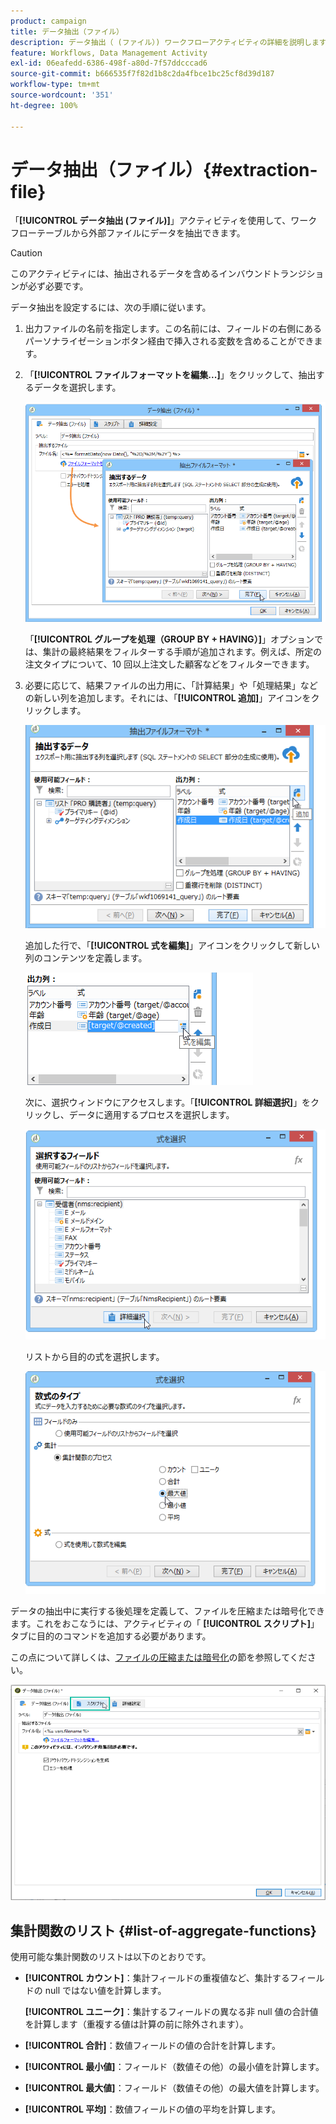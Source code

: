 ```yaml
---
product: campaign
title: データ抽出（ファイル）
description: データ抽出（ (ファイル）) ワークフローアクティビティの詳細を説明します
feature: Workflows, Data Management Activity
exl-id: 06eafedd-6386-498f-a80d-7f57ddcccad6
source-git-commit: b666535f7f82d1b8c2da4fbce1bc25cf8d39d187
workflow-type: tm+mt
source-wordcount: '351'
ht-degree: 100%

---
```


# データ抽出（ファイル）{#extraction-file}



「**[!UICONTROL データ抽出 (ファイル)]**」アクティビティを使用して、ワークフローテーブルから外部ファイルにデータを抽出できます。

>[!CAUTION]
>
>このアクティビティには、抽出されるデータを含めるインバウンドトランジションが必ず必要です。

データ抽出を設定するには、次の手順に従います。

1. 出力ファイルの名前を指定します。この名前には、フィールドの右側にあるパーソナライゼーションボタン経由で挿入される変数を含めることができます。
1. 「**[!UICONTROL ファイルフォーマットを編集...]**」をクリックして、抽出するデータを選択します。

   ![](assets/s_advuser_extract_file_param.png)

   「**[!UICONTROL グループを処理（GROUP BY + HAVING）]**」オプションでは、集計の最終結果をフィルターする手順が追加されます。例えば、所定の注文タイプについて、10 回以上注文した顧客などをフィルターできます。

1. 必要に応じて、結果ファイルの出力用に、「計算結果」や「処理結果」などの新しい列を追加します。それには、「**[!UICONTROL 追加]**」アイコンをクリックします。

   ![](assets/s_advuser_extract_file_add_col.png)

   追加した行で、「**[!UICONTROL 式を編集]**」アイコンをクリックして新しい列のコンテンツを定義します。

   ![](assets/s_advuser_extract_file_add_exp.png)

   次に、選択ウィンドウにアクセスします。「**[!UICONTROL 詳細選択]**」をクリックし、データに適用するプロセスを選択します。

   ![](assets/s_advuser_extract_file_advanced_selection.png)

   リストから目的の式を選択します。

   ![](assets/s_advuser_extract_file_agregate_values.png)

データの抽出中に実行する後処理を定義して、ファイルを圧縮または暗号化できます。これをおこなうには、アクティビティの「 **[!UICONTROL スクリプト]**」タブに目的のコマンドを追加する必要があります。

この点について詳しくは、[ファイルの圧縮または暗号化](../../platform/using/zip-encrypt.md)の節を参照してください。

![](assets/postprocessing_dataextraction.png)

## 集計関数のリスト {#list-of-aggregate-functions}

使用可能な集計関数のリストは以下のとおりです。

* **[!UICONTROL カウント]**：集計フィールドの重複値など、集計するフィールドの null ではない値を計算します。

  **[!UICONTROL ユニーク]**：集計するフィールドの異なる非 null 値の合計値を計算します（重複する値は計算の前に除外されます）。

* **[!UICONTROL 合計]**：数値フィールドの値の合計を計算します。
* **[!UICONTROL 最小値]**：フィールド（数値その他）の最小値を計算します。
* **[!UICONTROL 最大値]**：フィールド（数値その他）の最大値を計算します。
* **[!UICONTROL 平均]**：数値フィールドの値の平均を計算します。
